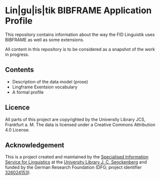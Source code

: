 # Lin|gu|is|tik BIBFRAME Application Profile
This repository contains information about the way the FID Linguistik
uses BIBFRAME as well as some extensions.

All content in this repository is to be considered as a snapshot of
the work in progress.

## Contents

* Description of the data model (prose)
* Lingframe Exentsion vocabulary
* A formal profile

## Licence

All parts of this project are copyrighted by the University Library JCS, Frankfurt a. M. The data is licensed under a Creative Commons Attribution 4.0 License.

## Acknowledgement  
This is a project created and maintained by the [Specialised Information Service for Linguistics](https://www.linguistik.de/en/)
at the [University Library J. C. Senckenberg](https://www.ub.uni-frankfurt.de/) and funded by the German Research Foundation (DFG; project identifier [326024153](https://gepris.dfg.de/gepris/projekt/326024153?language=en)).

